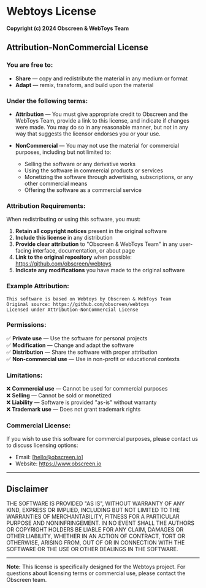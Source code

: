 # Webtoys License

**Copyright (c) 2024 Obscreen & WebToys Team**

## Attribution-NonCommercial License

### You are free to:

- **Share** — copy and redistribute the material in any medium or format
- **Adapt** — remix, transform, and build upon the material

### Under the following terms:

- **Attribution** — You must give appropriate credit to Obscreen and the WebToys Team, provide a link to this license, and indicate if changes were made. You may do so in any reasonable manner, but not in any way that suggests the licensor endorses you or your use.

- **NonCommercial** — You may not use the material for commercial purposes, including but not limited to:
  - Selling the software or any derivative works
  - Using the software in commercial products or services
  - Monetizing the software through advertising, subscriptions, or any other commercial means
  - Offering the software as a commercial service

### Attribution Requirements:

When redistributing or using this software, you must:

1. **Retain all copyright notices** present in the original software
2. **Include this license** in any distribution
3. **Provide clear attribution** to "Obscreen & WebToys Team" in any user-facing interface, documentation, or about page
4. **Link to the original repository** when possible: https://github.com/obscreen/webtoys
5. **Indicate any modifications** you have made to the original software

### Example Attribution:

```
This software is based on Webtoys by Obscreen & WebToys Team
Original source: https://github.com/obscreen/webtoys
Licensed under Attribution-NonCommercial License
```

### Permissions:

✅ **Private use** — Use the software for personal projects  
✅ **Modification** — Change and adapt the software  
✅ **Distribution** — Share the software with proper attribution  
✅ **Non-commercial use** — Use in non-profit or educational contexts  

### Limitations:

❌ **Commercial use** — Cannot be used for commercial purposes  
❌ **Selling** — Cannot be sold or monetized  
❌ **Liability** — Software is provided "as-is" without warranty  
❌ **Trademark use** — Does not grant trademark rights  

### Commercial License:

If you wish to use this software for commercial purposes, please contact us to discuss licensing options:
- Email: [hello@obscreen.io]
- Website: https://www.obscreen.io

---

## Disclaimer

THE SOFTWARE IS PROVIDED "AS IS", WITHOUT WARRANTY OF ANY KIND, EXPRESS OR IMPLIED, INCLUDING BUT NOT LIMITED TO THE WARRANTIES OF MERCHANTABILITY, FITNESS FOR A PARTICULAR PURPOSE AND NONINFRINGEMENT. IN NO EVENT SHALL THE AUTHORS OR COPYRIGHT HOLDERS BE LIABLE FOR ANY CLAIM, DAMAGES OR OTHER LIABILITY, WHETHER IN AN ACTION OF CONTRACT, TORT OR OTHERWISE, ARISING FROM, OUT OF OR IN CONNECTION WITH THE SOFTWARE OR THE USE OR OTHER DEALINGS IN THE SOFTWARE.

---

**Note:** This license is specifically designed for the Webtoys project. For questions about licensing terms or commercial use, please contact the Obscreen team. 